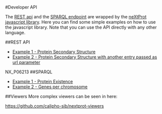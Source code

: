 #Developer API

The [REST api](https://api.nextprot.org) and the [SPARQL endpoint](https://api.nextprot.org/sparql) are wrapped by the [neXtProt javascript library](https://github.com/calipho-sib/nextprot-js). Here you can find some simple examples on how to use the javascript library. Note that you can use the API directly with any other language.

##REST API
* [Example 1 - Protein Secondary Structure](http://bl.ocks.org/ddtxra/75545ffaa0c6db260a40)
* [Example 2 - Protein Secondary Structure with another entry passed as url parameter ](http://bl.ocks.org/ddtxra/raw/75545ffaa0c6db260a40/?nxentry=NX_Q96EY8)

NX_P06213
##SPARQL

* [Example 1 - Protein Existence](http://bl.ocks.org/ddtxra/a1fd0e5613ed6b72ff8f)
* [Example 2 - Genes per chromosome](http://bl.ocks.org/ddtxra/4a5189dba66cd84aefd1)


##Viewers
More complex viewers can be seen in here:

https://github.com/calipho-sib/nextprot-viewers

